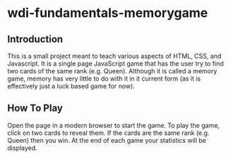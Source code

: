 # wdi-fundamentals-memorygame

## Introduction
This is a small project meant to teach various aspects of HTML, CSS, and Javascript. It is a single page JavaScript game that has the user try to find two cards of the same rank (e.g. Queen). Although it is called a memory game, memory has very little to do with it in it current form (as it is effectively just a luck based game for now).

## How To Play
Open the page in a modern browser to start the game. To play the game, click on two cards to reveal them. If the cards are the same rank (e.g. Queen) then you win. At the end of each game your statistics will be displayed.
